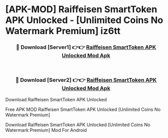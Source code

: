 # [APK-MOD] Raiffeisen SmartToken APK Unlocked - [Unlimited Coins No Watermark Premium] iz6tt



<div align="center">
<h3>🔴 Download [Server1] 👉👉 <a href="https://momento.my/?title=Raiffeisen_SmartToken_APK_Unlocked">Raiffeisen SmartToken APK Unlocked Mod Apk</a></h3><br>

<h3>🔴 Download [Server2] 👉👉 <a href="https://momento.my/?title=Raiffeisen_SmartToken_APK_Unlocked">Raiffeisen SmartToken APK Unlocked Mod Apk</a></h3>
</div>



Download Raiffeisen SmartToken APK Unlocked 

Free APK MOD Raiffeisen SmartToken APK Unlocked [Unlimited Coins No Watermark Premium]

Download Raiffeisen SmartToken APK Unlocked [Unlimited Coins No Watermark Premium] Mod For Android
